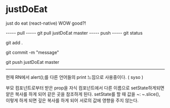 # justDoEat
just do eat (react-native)
WOW good?!

----- pull -----
git pull justDoEat master
----- push -----
git status

git add .

git commit -m "message"

git push justDoEat master

----------------

현재 RN에서 alert();를 다른 언어들의 print 느낌으로 사용중이다. ( syso )

부모 컴포넌트로부터 받은 prop을 자식 컴포넌트에서 다른 이름으로 setState하게되면
얕은 복사를 하게 되어 같은 곳을 참조하게 된다.
setState를 할 때 값을
~: ~.slice(),
이렇게 하게 되면 깊은 복사를 하게 되어 서로의 값에 영향을 주지 않는다.
